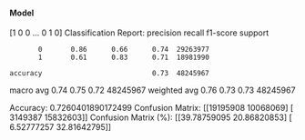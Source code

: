 #### Model
[1 0 0 ... 0 1 0]
Classification Report:
              precision    recall  f1-score   support

           0       0.86      0.66      0.74  29263977
           1       0.61      0.83      0.71  18981990

    accuracy                           0.73  48245967
   macro avg       0.74      0.75      0.72  48245967
weighted avg       0.76      0.73      0.73  48245967

Accuracy: 0.7260401890172499
Confusion Matrix:
[[19195908 10068069]
 [ 3149387 15832603]]
Confusion Matrix (%):
[[39.78759095 20.86820853]
 [ 6.52777257 32.81642795]]
